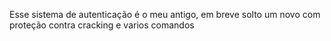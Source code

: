 Esse sistema de autenticação é o meu antigo, em breve solto um novo com proteção contra cracking e varios comandos
